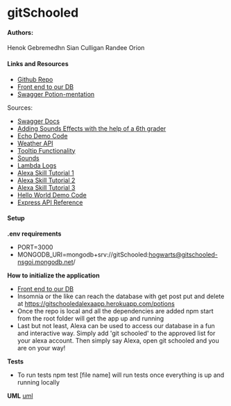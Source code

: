 # gitSchooled

#### Authors: 
Henok Gebremedhn
Sian Culligan 
Randee Orion

#### Links and Resources
- [Github Repo](https://github.com/GonzoDiamondElephants/gitSchooled)
- [Front end to our DB](https://gitschooledalexaapp.herokuapp.com/)
- [Swagger Potion-mentation](http://localhost:3000/api-docs)


Sources: 
- [Swagger Docs](https://swagger.io/docs/)
- [Adding Sounds Effects with the help of a 6th grader](https://www.awesomeaariv.com/how-to-add-sound-effects-to-your-alexa-skill/01/17/2019/)
- [Echo Demo Code](https://github.com/AlwaysBCoding/Episodes/edit/master/amazon-echo/lambda-function.js)
- [Weather API](https://darksky.net/dev/docs#data-point)
- [Tooltip Functionality](https://www.w3schools.com/css/css_tooltip.asp)
- [Sounds](https://developer.amazon.com/en-US/docs/alexa/custom-skills/ask-soundlibrary.html)
- [Lambda Logs](https://docs.aws.amazon.com/AmazonCloudWatch/latest/logs/AnalyzingLogData.html)
- [Alexa Skill Tutorial 1](https://developer.amazon.com/blogs/alexa/post/de130c67-0703-4480-a2b3-c9f2977a7dd6/how-to-build-an-alexa-game-skill-from-scratch)
- [Alexa Skill Tutorial 2](https://developer.amazon.com/en-US/alexa/alexa-skills-kit/get-deeper/tutorials-code-samples/build-an-engaging-alexa-skill)
- [Alexa Skill Tutorial 3](https://developer.amazon.com/en-US/alexa/alexa-skills-kit/get-deeper/tutorials-code-samples/build-an-engaging-alexa-skill/module-1)
- [Hello World Demo Code](https://github.com/alexa/skill-sample-nodejs-hello-world)
- [Express API Reference](https://expressjs.com/en/api.html)



#### Setup 
**.env requirements**
- PORT=3000
- MONGODB_URI=mongodb+srv://gitSchooled:hogwarts@gitschooled-nsgoi.mongodb.net/

**How to initialize the application**
- [Front end to our DB](https://gitschooledalexaapp.herokuapp.com)
- Insomnia or the like can reach the database with get post put and delete at https://gitschooledalexaapp.herokuapp.com/potions
- Once the repo is local and all the dependencies are added npm start from the root folder will get the app up and running
- Last but not least, Alexa can be used to access our database in a fun and interactive way. Simply add 'git schooled' to the approved list for your alexa account. Then simply say Alexa, open git schooled and you are on your way! 

**Tests**
- To run tests npm test [file name] will run tests once everything is up and running locally 

**UML**
[uml](devPhases.pdf)

